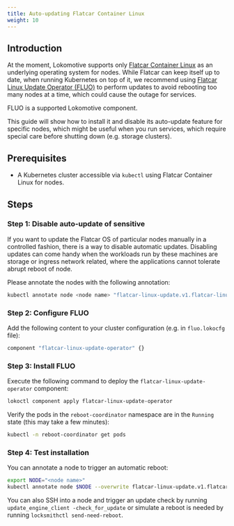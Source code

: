 ```yaml
---
title: Auto-updating Flatcar Container Linux
weight: 10
---
```


## Introduction

At the moment, Lokomotive supports only [Flatcar Container Linux](https://www.flatcar-linux.org/) as
an underlying operating system for nodes. While Flatcar can keep itself up to date, when running
Kubernetes on top of it, we recommend using [Flatcar Linux Update Operator
(FLUO)](https://github.com/kinvolk/flatcar-linux-update-operator) to perform updates to avoid
rebooting too many nodes at a time, which could cause the outage for services.

FLUO is a supported Lokomotive component.

This guide will show how to install it and disable its
auto-update feature for specific nodes, which might be useful when you run services, which require
special care before shutting down (e.g. storage clusters).

## Prerequisites

- A Kubernetes cluster accessible via `kubectl` using Flatcar Container Linux for nodes.

## Steps

### Step 1: Disable auto-update of sensitive

If you want to update the Flatcar OS of particular nodes manually in a controlled fashion, there is
a way to disable automatic updates. Disabling updates can come handy when the workloads run by these
machines are storage or ingress network related, where the applications cannot tolerate abrupt
reboot of node.

Please annotate the nodes with the following annotation:

```bash
kubectl annotate node <node name> "flatcar-linux-update.v1.flatcar-linux.net/reboot-paused=true"
```

### Step 2: Configure FLUO

Add the following content to your cluster configuration (e.g. in `fluo.lokocfg` file):

```tf
component "flatcar-linux-update-operator" {}
```

### Step 3: Install FLUO

Execute the following command to deploy the `flatcar-linux-update-operator` component:

```bash
lokoctl component apply flatcar-linux-update-operator
```

Verify the pods in the `reboot-coordinator` namespace are in the `Running` state (this may take a few
minutes):

```bash
kubectl -n reboot-coordinator get pods
```

### Step 4: Test installation

You can annotate a node to trigger an automatic reboot:

```bash
export NODE="<node name>"
kubectl annotate node $NODE --overwrite flatcar-linux-update.v1.flatcar-linux.net/reboot-needed="true"
```

You can also SSH into a node and trigger an update check by running
`update_engine_client -check_for_update` or simulate a reboot is needed by running
`locksmithctl send-need-reboot`.
